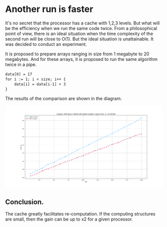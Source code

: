 # Another run is faster

It's no secret that the processor has a cache with 1,2,3 levels. 
But what will be the efficiency when we run the same code twice.
From a philosophical point of view, there is an ideal situation when the time complexity of the second run will be close to O(1).
But the ideal situation is unattainable. It was decided to conduct an experiment.

It is proposed to prepare arrays ranging in size from 1 megabyte to 20 megabytes.
And for these arrays, it is proposed to run the same algorithm twice in a pipe.

```golang
data[0] = 17
for i := 1; i < size; i++ {
    data[i] = data[i-1] + 3
}
``` 

The results of the comparison are shown in the diagram.

![Figure_1.png](Figure_1.png)

## Conclusion.

The cache greatly facilitates re-computation. If the computing structures are small, then the gain can be up to x2 for a given processor.
